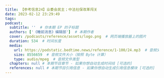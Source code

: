 ```yaml
---
title: 【参考信息24】业委会民主；中法社保改革闯关
date: 2023-02-12 23:29:49
tags:
podcast:
  subtitle: ''  # 你本期 EP 的子标题
  authors: ['《睡前消息》编辑部']  # 本期作者
  cover: /podcasts/reference/assets/logo.png  # 网页端播放器上的图片
  duration: 534  # 时间长度
  media:
    url: https://podstatic.bedtime.news/reference/1-100/24.mp3  # 音频文件
    size: 8556659  # 音频文件大小（按照 Byte 计算）
    type: audio/mpeg  # 音频文件类型
  chapters: null # 本期节目章节 - 如果你想自动生成时间线 [可选的]
  references: null # 本期节目引用信息 - 如果你想自动生成引用信息模块 [可选的]
---
```

